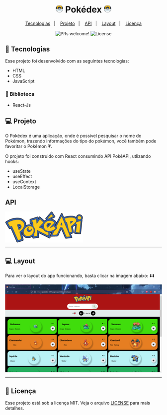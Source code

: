 <h1 align="center">
<img widht='25px' height='25px' src="./src/assets/loading.png"/> 
 Pokédex 
<img widht='25px' height='25px' src="./src/assets/loading.png"/>
</h1>

<p  align="center">
  <a href="#-tecnologias">Tecnologias</a>&nbsp;&nbsp;&nbsp;|&nbsp;&nbsp;&nbsp;
  <a href="#-projeto">Projeto</a>&nbsp;&nbsp;&nbsp;|&nbsp;&nbsp;&nbsp;
  <a href="#-api">API</a>&nbsp;&nbsp;&nbsp;|&nbsp;&nbsp;&nbsp; 
  <a href="#-layout">Layout</a>&nbsp;&nbsp;&nbsp;|&nbsp;&nbsp;&nbsp;
  <a href="#-licença">Licença</a>
  
</p>

<p align="center">
 <img  align="center" src="https://img.shields.io/static/v1?label=PRs&message=welcome&color=49AA26&labelColor=000000" alt="PRs welcome!" />

  <img  align="center" alt="License" src="https://img.shields.io/static/v1?label=license&message=MIT&color=49AA26&labelColor=000000">
</p>

## 🚀 Tecnologias

Esse projeto foi desenvolvido com as seguintes tecnologias:

- HTML
- CSS
- JavaScript

### 📜 Biblioteca

- React-Js

## 💻 Projeto

O Pokédex é uma aplicação, onde é possivel pesquisar o nome do Pokémon, trazendo informações do tipo do pokémon, você também pode favoritar o Pokémon 💗.

<p> O projeto foi construido com React consumindo API PokéAPI, utlizando hooks:</p>
<ul>
<li> useState</li>
<li> useEffect</li>
<li> useContext</li>
<li>LocalStorage</li>
</ul>

## API

<img  widht='100px' height='100px' align="center" src='https://raw.githubusercontent.com/PokeAPI/media/master/logo/pokeapi_256.png'/>

---

## 💻 Layout

<p> Para ver o layout do app funcionando, basta clicar na imagem abaixo: ⬇️⬇️ </p>

[![miniatura do app](https://github.com/PamLeles/Pokedex/blob/main/public/Captura%20de%20Tela%20(302).png)](https://pokedex-7291gxgna-pamleles.vercel.app)

---

## 📰 Licença

Esse projeto está sob a licença MIT. Veja o arquivo [LICENSE](LICENSE.md) para mais detalhes.
